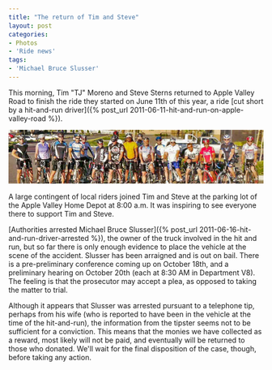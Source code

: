 ```yaml
---
title: "The return of Tim and Steve"
layout: post
categories:
- Photos
- 'Ride news'
tags:
- 'Michael Bruce Slusser'
---
```


This morning, Tim "TJ" Moreno and Steve Sterns returned to Apple Valley Road to finish the ride they started on June 11th of this year, a ride [cut short by a hit-and-run driver]({% post_url 2011-06-11-hit-and-run-on-apple-valley-road %}).

![Local riders support Tim and Steve on their return to cycling](/assets/img/2015/03/20111015-return-riders.jpg)

A large contingent of local riders joined Tim and Steve at the parking lot of the Apple Valley Home Depot at 8:00 a.m. It was inspiring to see everyone there to support Tim and Steve.

[Authorities arrested Michael Bruce Slusser]({% post_url 2011-06-16-hit-and-run-driver-arrested %}), the owner of the truck involved in the hit and run, but so far there is only enough evidence to place the vehicle at the scene of the accident. Slusser has been arraigned and is out on bail. There is a pre-preliminary conference coming up on October 18th, and a preliminary hearing on October 20th (each at 8:30 AM in Department V8). The feeling is that the prosecutor may accept a plea, as opposed to taking the matter to trial.

Although it appears that Slusser was arrested pursuant to a telephone tip, perhaps from his wife (who is reported to have been in the vehicle at the time of the hit-and-run), the information from the tipster seems not to be sufficient for a conviction. This means that the monies we have collected as a reward, most likely will not be paid, and eventually will be returned to those who donated. We'll wait for the final disposition of the case, though, before taking any action.
